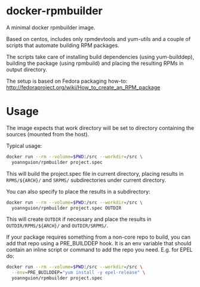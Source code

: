 docker-rpmbuilder
=================

A minimal docker rpmbuilder image.

Based on centos, includes only rpmdevtools and yum-utils and a couple
of scripts that automate building RPM packages.

The scripts take care of installing build dependencies (using
yum-builddep), building the package (using rpmbuild) and placing the
resulting RPMs in output directory.

The setup is based on Fedora packaging how-to:
http://fedoraproject.org/wiki/How_to_create_an_RPM_package

Usage
=====

The image expects that work directory will be set to directory
containing the sources (mounted from the host).

Typical usage:

```sh
docker run --rm --volume=$PWD:/src --workdir=/src \
  yoannguion/rpmbuilder project.spec
```

This will build the project.spec file in current directory, placing
results in `RPMS/${ARCH}/` and `SRPMS/` subdirectories under current
directory.

You can also specify to place the results in a subdirectory:

```sh
docker run --rm --volume=$PWD:/src --workdir=/src \
  yoannguion/rpmbuilder project.spec OUTDIR
```

This will create `OUTDIR` if necessary and place the results in
`OUTDIR/RPMS/${ARCH}/` and `OUTDIR/SRPMS/`.

If your package requires something from a non-core repo to build, you
can add that repo using a PRE_BUILDDEP hook.  It is an env variable
that should contain an inline script or command to add the repo you
need.  E.g. for EPEL do:

```sh
docker run --rm --volume=$PWD:/src --workdir=/src \
  --env=PRE_BUILDDEP="yum install -y epel-release" \
  yoannguion/rpmbuilder project.spec
```


